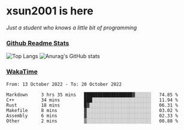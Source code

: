 # xsun2001 is here

*Just a student who knows a little bit of programming*

### [Github Readme Stats](https://github.com/anuraghazra/github-readme-stats)

![Top Langs](https://github-readme-stats.vercel.app/api/top-langs/?username=xsun2001&layout=compact&theme=radical) ![Anurag's GitHub stats](https://github-readme-stats.vercel.app/api?username=xsun2001&show_icons=true&theme=radical)

### [WakaTime](https://wakatime.com)

<!--START_SECTION:waka-->

```text
From: 13 October 2022 - To: 20 October 2022

Markdown     3 hrs 35 mins   ██████████████████▓░░░░░░   74.85 %
C++          34 mins         ███░░░░░░░░░░░░░░░░░░░░░░   11.94 %
Rust         18 mins         █▓░░░░░░░░░░░░░░░░░░░░░░░   06.31 %
Makefile     8 mins          ▓░░░░░░░░░░░░░░░░░░░░░░░░   03.02 %
Assembly     6 mins          ▓░░░░░░░░░░░░░░░░░░░░░░░░   02.33 %
Other        2 mins          ▒░░░░░░░░░░░░░░░░░░░░░░░░   00.88 %
```

<!--END_SECTION:waka-->
